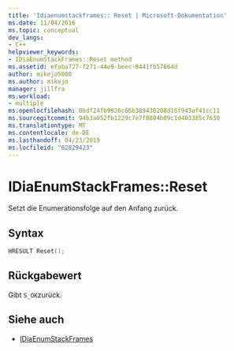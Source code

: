 ```yaml
---
title: 'Idiaenumstackframes:: Reset | Microsoft-Dokumentation'
ms.date: 11/04/2016
ms.topic: conceptual
dev_langs:
- C++
helpviewer_keywords:
- IDiaEnumStackFrames::Reset method
ms.assetid: efaba727-f271-44e9-beec-8441fb57664d
author: mikejo5000
ms.author: mikejo
manager: jillfra
ms.workload:
- multiple
ms.openlocfilehash: 0bdf24fb9926c66b389430208d16f943af41cc11
ms.sourcegitcommit: 94b3a052fb1229c7e7f8804b09c1d403385c7630
ms.translationtype: MT
ms.contentlocale: de-DE
ms.lasthandoff: 04/23/2019
ms.locfileid: "62829423"
---
```

# <a name="idiaenumstackframesreset"></a>IDiaEnumStackFrames::Reset
Setzt die Enumerationsfolge auf den Anfang zurück.

## <a name="syntax"></a>Syntax

```C++
HRESULT Reset();
```

## <a name="return-value"></a>Rückgabewert
 Gibt `S_OK`zurück.

## <a name="see-also"></a>Siehe auch
- [IDiaEnumStackFrames](../../debugger/debug-interface-access/idiaenumstackframes.md)